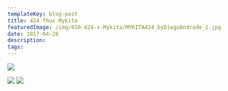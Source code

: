 ```yaml
---
templateKey: blog-post
title: 424 fhux Mykita
featuredImage: /img/010-424-x-Mykita/MYKITA424_byDiegoAndrade_1.jpg
date: 2017-04-28
description:
tags:
---
```

![](/img/010-424-x-Mykita/MYKITA424_byDiegoAndrade_1.jpg)

![](/img/010-424-x-Mykita/MYKITA424_byDiegoAndrade_2-1.jpg)
![](/img/010-424-x-Mykita/MYKITA424_byDiegoAndrade_3.jpg)



